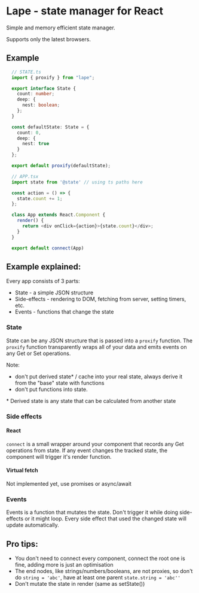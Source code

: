 # Lape - state manager for React

Simple and memory efficient state manager.

Supports only the latest browsers.

## Example

```typescript
  // STATE.ts
  import { proxify } from "lape";

  export interface State {
    count: number;
    deep: {
      nest: boolean;
    };
  }

  const defaultState: State = {
    count: 0,
    deep: {
      nest: true
    }
  };

  export default proxify(defaultState);
```

```typescript
  // APP.tsx
  import state from '@state' // using ts paths here

  const action = () => {
    state.count += 1;
  };

  class App extends React.Component {
    render() {
      return <div onClick={action}>{state.count}</div>;
    }
  }

  export default connect(App)
```

## Example explained:

Every app consists of 3 parts:

  - State - a simple JSON structure
  - Side-effects - rendering to DOM, fetching from server, setting timers, etc.
  - Events - functions that change the state

### State

State can be any JSON structure that is passed into a `proxify` function. The `proxify` function transparently wraps all of your data and emits events on any Get or Set operations.

Note:
  - don't put derived state\* / cache into your real state, always derive it from the "base" state with functions
  - don't put functions into state.

\* Derived state is any state that can be calculated from another state

### Side effects

#### React

`connect` is a small wrapper around your component that records any Get operations from state. If any event changes the tracked state, the component will trigger it's render function.

#### Virtual fetch

Not implemented yet, use promises or async/await

### Events

Events is a function that mutates the state. Don't trigger it while doing side-effects or it might loop. Every side effect that used the changed state will update automatically.

## Pro tips:

   - You don't need to connect every component, connect the root one is fine, adding more is just an optimisation
   - The end nodes, like strings/numbers/booleans, are not proxies, so don't do `string = 'abc'`, have at least one parent `state.string = 'abc''`
   - Don't mutate the state in render (same as setState())